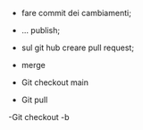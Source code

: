 - fare commit dei cambiamenti;

- … publish;
- sul git hub creare pull request;
- merge
- Git checkout main
- Git pull

-Git checkout -b <nome-branch>
